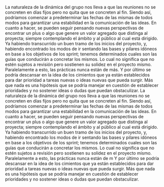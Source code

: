 
La naturaleza de la dinámica del grupo nos lleva a que las reuniones no se concreten en días fijos pero no quita que se concreten al fin. Siendo así, podríamos comenzar a predeterminar las fechas de las mismas de todos modos para garantizar una estabilidad en la comunicación de las ideas. En cuanto a hacer, se pueden seguir pensando nuevas perspectivas de encontrar un plus o algo que genere un valor agregado que distinga al proyecta; siempre contemplando el ámbito y al público al cual está dirigido. Ya habiendo transcurrido un buen tramo de los inicios del proyecto, y, habiendo encontrado los modos de ir sentando las bases y pilares idóneos en base a los objetivos de los sprint; tenemos determinados cuales son las guías que conducirán a concretar los mismos. Lo cual no significa que no estén sujetos a revisión pero sostienen su solidez en el proyecto mismo. Paralelamente a esto, las prácticas nunca están de más. Y por último se podría descansar en la idea de los cimientos que ya están establecidos para dar prioridad a tareas nuevas o ideas nuevas que pueda surgir. Más que nada es una hipótesis que se podría manejar en cuestión de establecer prioridades y no sostener ideas o dudas que puedan obstaculizar.
La naturaleza de la dinámica del grupo nos lleva a que las reuniones no se concreten en días fijos pero no quita que se concreten al fin. Siendo así,  podríamos comenzar a predeterminar las fechas de las mismas de todos modos para garantizar una estabilidad en la comunicación de las ideas.
En cuanto a hacer, se pueden seguir pensando nuevas perspectivas de encontrar un plus  o algo que genere un valor agregado que distinga al proyecta; siempre contemplando el ámbito y al público al cual está dirigido.
Ya habiendo transcurrido un  buen tramo de los inicios del proyecto, y, habiendo encontrado los modos de ir sentando las bases y pilares idóneos en base a los objetivos de los sprint; tenemos determinados cuales son las guías que conducirán a concretar los mismos. Lo cual no significa que no estén sujetos a revisión pero sostienen su solidez en el proyecto mismo. Paralelamente a esto, las prácticas nunca están de m
Y por último se podría descansar en la idea de los cimientos que ya están establecidos para dar prioridad a tareas nuevas o ideas nuevas que pueda surgir. Más que nada es una hipótesis que se podría manejar en cuestión de establecer prioridades y no sostener ideas o dudas que puedan obstaculizar.